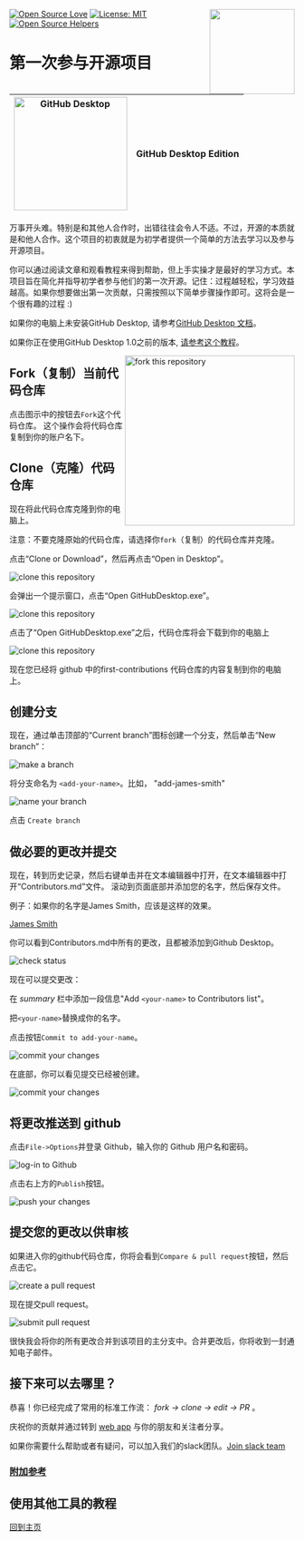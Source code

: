 [![Open Source Love](https://badges.frapsoft.com/os/v1/open-source.svg?v=103)](https://github.com/ellerbrock/open-source-badges/)
[<img align="right" width="150" src="https://firstcontributions.github.io/assets/gui-tool-tutorials/github-desktop-tutorial/join-slack-team.png">](https://join.slack.com/t/firstcontributors/shared_invite/zt-1hg51qkgm-Xc7HxhsiPYNN3ofX2_I8FA)
[![License: MIT](https://img.shields.io/badge/License-MIT-green.svg)](https://opensource.org/licenses/MIT)
[![Open Source Helpers](https://www.codetriage.com/roshanjossey/first-contributions/badges/users.svg)](https://www.codetriage.com/roshanjossey/first-contributions)

# 第一次参与开源项目

| <img alt="GitHub Desktop" src="https://desktop.github.com/images/desktop-icon.svg" width="200"> | GitHub Desktop Edition |
| ----------------------------------------------------------------------------------------------- | ---------------------- |

万事开头难。特别是和其他人合作时，出错往往会令人不适。不过，开源的本质就是和他人合作。这个项目的初衷就是为初学者提供一个简单的方法去学习以及参与开源项目。

你可以通过阅读文章和观看教程来得到帮助，但上手实操才是最好的学习方式。本项目旨在简化并指导初学者参与他们的第一次开源。记住：过程越轻松，学习效益越高。如果你想要做出第一次贡献，只需按照以下简单步骤操作即可。这将会是一个很有趣的过程 :)

如果你的电脑上未安装GitHub Desktop, 请参考[GitHub Desktop 文档](https://desktop.github.com/)。

如果你正在使用GitHub Desktop 1.0之前的版本, [请参考这个教程](github-desktop-old-version-tutorial.md)。

<img align="right" width="300" src="https://firstcontributions.github.io/assets/gui-tool-tutorials/github-desktop-tutorial/fork.png" alt="fork this repository" />

## Fork（复制）当前代码仓库

点击图示中的按钮去`Fork`这个代码仓库。 这个操作会将代码仓库复制到你的账户名下。

## Clone（克隆）代码仓库

现在将此代码仓库克隆到你的电脑上。

注意：不要克隆原始的代码仓库，请选择你`fork`（复制）的代码仓库并克隆。

点击“Clone or Download”，然后再点击“Open in Desktop”。

<img src="https://firstcontributions.github.io/assets/gui-tool-tutorials/github-desktop-tutorial/dt1-clonetodesktop.png" alt="clone this repository" />

会弹出一个提示窗口，点击“Open GitHubDesktop.exe”。

<img src="https://firstcontributions.github.io/assets/gui-tool-tutorials/github-desktop-tutorial/dt1-open-githubdesktop.png" alt="clone this repository" />

点击了“Open GitHubDesktop.exe”之后，代码仓库将会下载到你的电脑上

<img src="https://firstcontributions.github.io/assets/gui-tool-tutorials/github-desktop-tutorial/dt1-downloaded.png" alt="clone this repository" />

现在您已经将 github 中的first-contributions 代码仓库的内容复制到你的电脑上。

## 创建分支

现在，通过单击顶部的“Current branch”图标创建一个分支，然后单击“New branch”：

<img src="https://firstcontributions.github.io/assets/gui-tool-tutorials/github-desktop-tutorial/dt1-create-branch.png" alt="make a branch" />

将分支命名为 `<add-your-name>`。比如， "add-james-smith"

<img src="https://firstcontributions.github.io/assets/gui-tool-tutorials/github-desktop-tutorial/dt1-create-branch-name.png" alt="name your branch" />

点击 `Create branch`

## 做必要的更改并提交

现在，转到历史记录，然后右键单击并在文本编辑器中打开，在文本编辑器中打开“Contributors.md”文件。 滚动到页面底部并添加您的名字，然后保存文件。

例子：如果你的名字是James Smith，应该是这样的效果。

[James Smith](https://github.com/jamessmith)

你可以看到Contributors.md中所有的更改，且都被添加到Github Desktop。

<img src="https://firstcontributions.github.io/assets/gui-tool-tutorials/github-desktop-tutorial/dt1-status.png" alt="check status" />

现在可以提交更改：

在 _summary_ 栏中添加一段信息"Add `<your-name>` to Contributors list"。

把`<your-name>`替换成你的名字。

点击按钮`Commit to add-your-name`。

<img src="https://firstcontributions.github.io/assets/gui-tool-tutorials/github-desktop-tutorial/dt1-commit1.png" alt="commit your changes" />

在底部，你可以看见提交已经被创建。

<img src="https://firstcontributions.github.io/assets/gui-tool-tutorials/github-desktop-tutorial/dt1-commit2.png" alt="commit your changes" />

## 将更改推送到 github

点击`File->Options`并登录 Github，输入你的 Github 用户名和密码。

<img src="https://firstcontributions.github.io/assets/gui-tool-tutorials/github-desktop-tutorial/dt1-sign-in.png" alt="log-in to Github" />

点击右上方的`Publish`按钮。

<img src="https://firstcontributions.github.io/assets/gui-tool-tutorials/github-desktop-tutorial/dt1-publish1.png" alt="push your changes" />

## 提交您的更改以供审核

如果进入你的github代码仓库，你将会看到`Compare & pull request`按钮，然后点击它。

<img src="https://firstcontributions.github.io/assets/gui-tool-tutorials/github-desktop-tutorial/compare-and-pull.png" alt="create a pull request" />

现在提交pull request。

<img src="https://firstcontributions.github.io/assets/gui-tool-tutorials/github-desktop-tutorial/submit-pull-request.png" alt="submit pull request" />

很快我会将你的所有更改合并到该项目的主分支中。合并更改后，你将收到一封通知电子邮件。

## 接下来可以去哪里？

恭喜！你已经完成了常用的标准工作流： _fork -> clone -> edit -> PR_ 。

庆祝你的贡献并通过转到 [web app](https://firstcontributions.github.io#social-share) 与你的朋友和关注者分享。

如果你需要什么帮助或者有疑问，可以加入我们的slack团队。[Join slack team](https://join.slack.com/t/firstcontributors/shared_invite/zt-1hg51qkgm-Xc7HxhsiPYNN3ofX2_I8FA)

### [附加参考](../additional-material/git_workflow_scenarios/additional-material.md)

## 使用其他工具的教程

[回到主页](https://github.com/firstcontributions/first-contributions#tutorials-using-other-tools)
